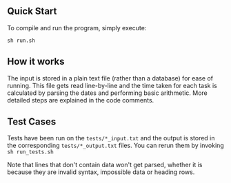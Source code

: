 ## Quick Start

To compile and run the program, simply execute:

	sh run.sh

## How it works

The input is stored in a plain text file (rather than a database) for ease of running. This file gets read line-by-line and the time taken for each task is calculated by parsing the dates and performing basic arithmetic. More detailed steps are explained in the code comments.
	
## Test Cases

Tests have been run on the `tests/*_input.txt` and the output is stored in the corresponding `tests/*_output.txt` files. You can rerun them by invoking `sh run_tests.sh`

Note that lines that don't contain data won't get parsed, whether it is because they are invalid syntax, impossible data or heading rows.
